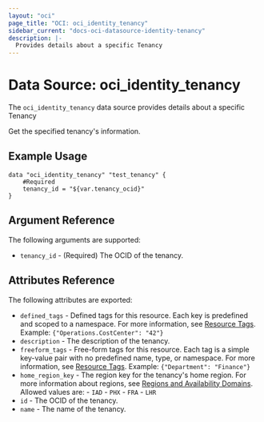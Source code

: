 ```yaml
---
layout: "oci"
page_title: "OCI: oci_identity_tenancy"
sidebar_current: "docs-oci-datasource-identity-tenancy"
description: |-
  Provides details about a specific Tenancy
---
```


# Data Source: oci_identity_tenancy
The `oci_identity_tenancy` data source provides details about a specific Tenancy

Get the specified tenancy's information.

## Example Usage

```hcl
data "oci_identity_tenancy" "test_tenancy" {
	#Required
	tenancy_id = "${var.tenancy_ocid}"
}
```

## Argument Reference

The following arguments are supported:

* `tenancy_id` - (Required) The OCID of the tenancy.


## Attributes Reference

The following attributes are exported:

* `defined_tags` - Defined tags for this resource. Each key is predefined and scoped to a namespace. For more information, see [Resource Tags](https://docs.us-phoenix-1.oraclecloud.com/Content/General/Concepts/resourcetags.htm). Example: `{"Operations.CostCenter": "42"}` 
* `description` - The description of the tenancy.
* `freeform_tags` - Free-form tags for this resource. Each tag is a simple key-value pair with no predefined name, type, or namespace. For more information, see [Resource Tags](https://docs.us-phoenix-1.oraclecloud.com/Content/General/Concepts/resourcetags.htm). Example: `{"Department": "Finance"}` 
* `home_region_key` - The region key for the tenancy's home region. For more information about regions, see [Regions and Availability Domains](https://docs.us-phoenix-1.oraclecloud.com/Content/General/Concepts/regions.htm).  Allowed values are: - `IAD` - `PHX` - `FRA` - `LHR` 
* `id` - The OCID of the tenancy.
* `name` - The name of the tenancy.

